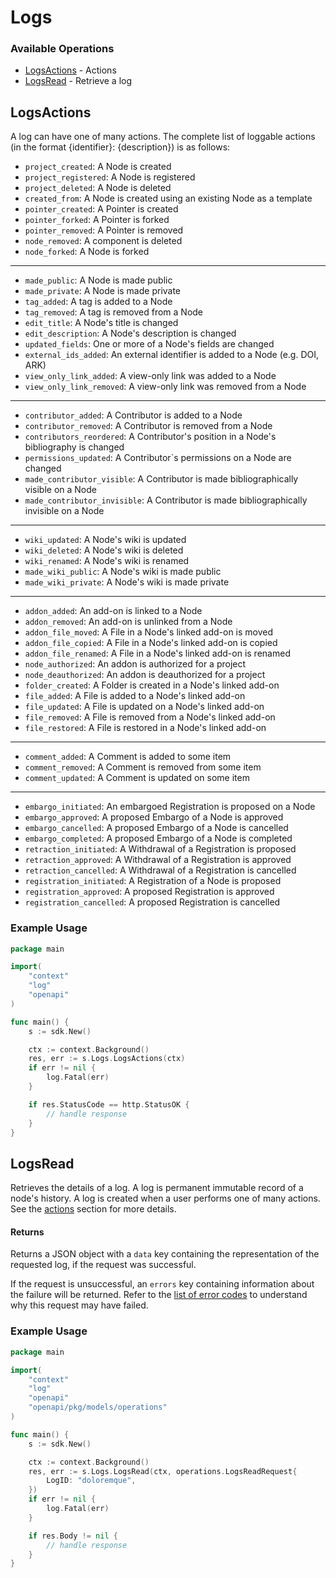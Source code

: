 # Logs

### Available Operations

* [LogsActions](#logsactions) - Actions
* [LogsRead](#logsread) - Retrieve a log

## LogsActions


A log can have one of many actions. The complete list of loggable actions (in the format {identifier}: {description}) is as follows:
* `project_created`: A Node is created
* `project_registered`: A Node is registered
* `project_deleted`: A Node is deleted
* `created_from`: A Node is created using an existing Node as a template
* `pointer_created`: A Pointer is created
* `pointer_forked`: A Pointer is forked
* `pointer_removed`: A Pointer is removed
* `node_removed`: A component is deleted
* `node_forked`: A Node is forked
---
* `made_public`: A Node is made public
* `made_private`: A Node is made private
* `tag_added`: A tag is added to a Node
* `tag_removed`: A tag is removed from a Node
* `edit_title`: A Node's title is changed
* `edit_description`: A Node's description is changed
* `updated_fields`: One or more of a Node's fields are changed
* `external_ids_added`: An external identifier is added to a Node (e.g. DOI, ARK)
* `view_only_link_added`: A view-only link was added to a Node
* `view_only_link_removed`:  A view-only link was removed from a Node
---
* `contributor_added`: A Contributor is added to a Node
* `contributor_removed`: A Contributor is removed from a Node
* `contributors_reordered`: A Contributor's position in a Node's bibliography is changed
* `permissions_updated`: A Contributor`s permissions on a Node are changed
* `made_contributor_visible`: A Contributor is made bibliographically visible on a Node
* `made_contributor_invisible`: A Contributor is made bibliographically invisible on a Node
---
* `wiki_updated`: A Node's wiki is updated
* `wiki_deleted`: A Node's wiki is deleted
* `wiki_renamed`: A Node's wiki is renamed
* `made_wiki_public`: A Node's wiki is made public
* `made_wiki_private`: A Node's wiki is made private
---
* `addon_added`: An add-on is linked to a Node
* `addon_removed`: An add-on is unlinked from a Node
* `addon_file_moved`: A File in a Node's linked add-on is moved
* `addon_file_copied`: A File in a Node's linked add-on is copied
* `addon_file_renamed`: A File in a Node's linked add-on is renamed
* `node_authorized`: An addon is authorized for a project
* `node_deauthorized`: An addon is deauthorized for a project
* `folder_created`: A Folder is created in a Node's linked add-on
* `file_added`: A File is added to a Node's linked add-on
* `file_updated`: A File is updated on a Node's linked add-on
* `file_removed`: A File is removed from a Node's linked add-on
* `file_restored`: A File is restored in a Node's linked add-on
---
* `comment_added`: A Comment is added to some item
* `comment_removed`: A Comment is removed from some item
* `comment_updated`: A Comment is updated on some item
---
* `embargo_initiated`: An embargoed Registration is proposed on a Node
* `embargo_approved`: A proposed Embargo of a Node is approved
* `embargo_cancelled`: A proposed Embargo of a Node is cancelled
* `embargo_completed`: A proposed Embargo of a Node is completed
* `retraction_initiated`: A Withdrawal of a Registration is proposed
* `retraction_approved`: A Withdrawal of a Registration is approved
* `retraction_cancelled`: A Withdrawal of a Registration is cancelled
* `registration_initiated`: A Registration of a Node is proposed
* `registration_approved`: A proposed Registration is approved
* `registration_cancelled`: A proposed Registration is cancelled

### Example Usage

```go
package main

import(
	"context"
	"log"
	"openapi"
)

func main() {
    s := sdk.New()

    ctx := context.Background()
    res, err := s.Logs.LogsActions(ctx)
    if err != nil {
        log.Fatal(err)
    }

    if res.StatusCode == http.StatusOK {
        // handle response
    }
}
```

## LogsRead

Retrieves the details of a log.
A log is permanent immutable record of a node's history. A log is created when a user performs one of many actions. See the [actions](#Logs_logs_actions) section for more details.
#### Returns
Returns a JSON object with a `data` key containing the representation of the requested log, if the request was successful.

If the request is unsuccessful, an `errors` key containing information about the failure will be returned. Refer to the [list of error codes](#tag/Errors-and-Error-Codes) to understand why this request may have failed.

### Example Usage

```go
package main

import(
	"context"
	"log"
	"openapi"
	"openapi/pkg/models/operations"
)

func main() {
    s := sdk.New()

    ctx := context.Background()
    res, err := s.Logs.LogsRead(ctx, operations.LogsReadRequest{
        LogID: "doloremque",
    })
    if err != nil {
        log.Fatal(err)
    }

    if res.Body != nil {
        // handle response
    }
}
```
